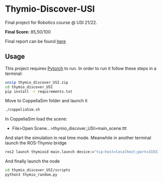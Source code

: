 # Thymio-Discover-USI
Final project for Robotics course @ USI 21/22.

**Final Score:** 85,50/100

Final report can be found [here](https://github.com/arstek131/Thymio-Discover-USI/blob/main/Ali_Robotics_Project.pdf)

## Usage

This project requires [Pytorch](https://pytorch.org/) to run.
In order to run it follow these steps in a terminal:

```sh
unzip thymio_discover_USI.zip
cd thymio_discover_USI
pip install -r requirements.txt
```

Move to CoppeliaSim folder and launch it
```sh
./coppeliaSim.sh
```

In CoppeliaSim load the scene:
- File>Open Scene...>thymio_discover_USI>main_scene.ttt

And start the simulation in real time mode.
Meanwhile in another terminal launch the ROS-Thymio bridge
```sh
ros2 launch thymioid main.launch device:="tcp:host=localhost;port=33333" simulation:=True name:=thymio0
```

And finally launch the node
```sh
cd thymio_discover_USI/scripts
python3 thymio_random.py
```
